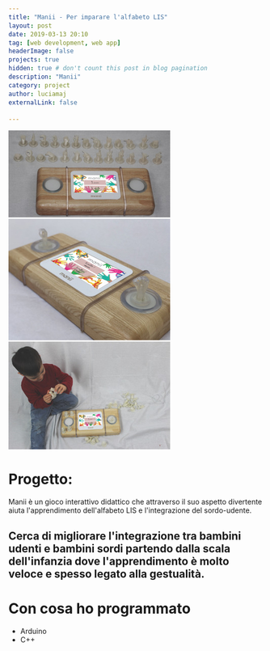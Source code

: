 ```yaml
---
title: "Manii - Per imparare l'alfabeto LIS"
layout: post
date: 2019-03-13 20:10
tag: [web development, web app]
headerImage: false
projects: true
hidden: true # don't count this post in blog pagination
description: "Manii"
category: project
author: luciamaj
externalLink: false

---
```


![image](/assets/images/manii/manii-1.jpeg)
![image](/assets/images/manii/manii-2.jpeg)
![image](/assets/images/manii/manii-3.jpeg)

# Progetto:
Manii è un gioco interattivo didattico che attraverso il suo aspetto divertente aiuta l'apprendimento dell'alfabeto LIS e l'integrazione del sordo-udente. 

Cerca di migliorare l'integrazione tra bambini udenti e bambini sordi partendo dalla scala dell'infanzia dove l'apprendimento è molto veloce e spesso legato alla gestualità.
---

# Con cosa ho programmato

- Arduino
- C++